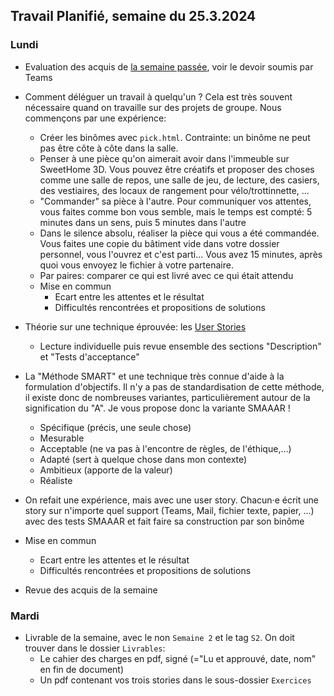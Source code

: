 ## Travail Planifié, semaine du 25.3.2024

### Lundi 

- Evaluation des acquis de [la semaine passée](2024-12.md), voir le devoir soumis par Teams
- Comment déléguer un travail à quelqu'un ? Cela est très souvent nécessaire quand on travaille sur des projets de groupe. Nous commençons par une expérience:
  - Créer les binômes avec `pick.html`. Contrainte: un binôme ne peut pas être côte à côte dans la salle.
  - Penser à une pièce qu'on aimerait avoir dans l'immeuble sur SweetHome 3D. Vous pouvez être créatifs et proposer des choses comme une salle de repos, une salle de jeu, de lecture, des casiers, des vestiaires, des locaux de rangement pour vélo/trottinnette, ...
  - "Commander" sa pièce à l'autre. Pour communiquer vos attentes, vous faites comme bon vous semble, mais le temps est compté: 5 minutes dans un sens, puis 5 minutes dans l'autre
  - Dans le silence absolu, réaliser la pièce qui vous a été commandée. Vous faites une copie du bâtiment vide dans votre dossier personnel, vous l'ouvrez et c'est parti... Vous avez 15 minutes, après quoi vous envoyez le fichier à votre partenaire.
  - Par paires: comparer ce qui est livré avec ce qui était attendu
  - Mise en commun
    - Ecart entre les attentes et le résultat
    - Difficultés rencontrées et propositions de solutions

- Théorie sur une technique éprouvée: les [User Stories](../Supports/User%20Stories.pdf)
  - Lecture individuelle puis revue ensemble des sections "Description" et "Tests d'acceptance"
- La "Méthode SMART" et une technique très connue d'aide à la formulation d'objectifs. Il n'y a pas de standardisation de cette méthode, il existe donc de nombreuses variantes, particulièrement autour de la signification du "A". Je vous propose donc la variante SMAAAR !
  - Spécifique (précis, une seule chose)
  - Mesurable
  - Acceptable (ne va pas à l'encontre de règles, de l'éthique,...)
  - Adapté (sert à quelque chose dans mon contexte)
  - Ambitieux (apporte de la valeur)
  - Réaliste
- On refait une expérience, mais avec une user story. Chacun·e écrit une story sur n'importe quel support (Teams, Mail, fichier texte, papier, ...) avec des tests SMAAAR et fait faire sa construction par son binôme
- Mise en commun
  - Ecart entre les attentes et le résultat
  - Difficultés rencontrées et propositions de solutions
- Revue des acquis de la semaine

### Mardi 

- Livrable de la semaine, avec le non `Semaine 2` et le tag `S2`. On doit trouver dans le dossier `Livrables`:
  - Le cahier des charges en pdf, signé (="Lu et approuvé, date, nom" en fin de document)
  - Un pdf contenant vos trois stories dans le sous-dossier `Exercices`